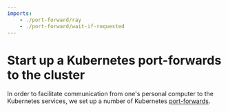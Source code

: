 ```yaml
---
imports:
    - ./port-forward/ray
    - ./port-forward/wait-if-requested
---
```


# Start up a Kubernetes port-forwards to the cluster

In order to facilitate communication from one's personal computer to
the Kubernetes services, we set up a number of Kubernetes
[port-forwards](https://kubernetes.io/docs/tasks/access-application-cluster/port-forward-access-application-cluster/).
